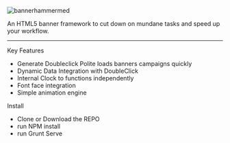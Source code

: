 ![bannerhammermed](https://cloud.githubusercontent.com/assets/213993/8670507/b09bb79e-2a15-11e5-9204-fd1a2115f14c.jpg)



An HTML5 banner framework to cut down on mundane tasks and speed up your workflow.
__________________________________________________________________________________
Key Features

- Generate Doubleclick Polite loads banners campaigns quickly
- Dynamic Data Integration with DoubleClick
- Internal Clock to functions independently
- Font face integration
- Simple animation engine



Install 

 - Clone or Download the REPO
 - run NPM install
 - run Grunt Serve



